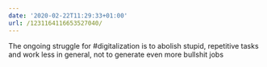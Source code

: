 ```yaml
---
date: '2020-02-22T11:29:33+01:00'
url: /1231164116653527040/
---
```

The ongoing struggle for #digitalization is to abolish stupid, repetitive tasks and work less in general, not to generate even more bullshit jobs
